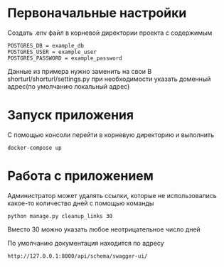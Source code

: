 # Первоначальные настройки
Создать .env файл в корневой директории проекта с содержимым
```
POSTGRES_DB = example_db
POSTGRES_USER = example_user
POSTGRES_PASSWORD = example_password
```
Данные из примера нужно заменить на свои
В shorturl/shorturl/settings.py при необходимости указать доменный адрес(по умолчанию локальный адрес)
# Запуск приложения
С помощью консоли перейти в корневую директорию и выполнить
```
docker-compose up
```
# Работа с приложением
Администратор может удалять ссылки, которые не использовались какое-то количество дней с помощью команды
```
python manage.py cleanup_links 30 
```
Вместо 30 можно указать любое неотрицательное число дней

По умолчанию документация находится по адресу
```
http://127.0.0.1:8000/api/schema/swagger-ui/
```